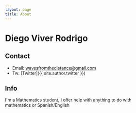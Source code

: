 ```yaml
---
layout: page
title: About
---
```



# Diego Viver Rodrigo

## Contact
- Email: wavesfromthedistance@gmail.com
- Tw: [Twitter]({{ site.author.twitter }})

## Info
I'm a Mathematics student, I offer help with anything to do with mathematics or Spanish/English